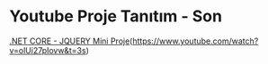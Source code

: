 # Youtube Proje Tanıtım - Son

[.NET CORE - JQUERY Mini Proje](https://www.youtube.com/watch?v=olUi27pIovw&t=3s)(https://www.youtube.com/watch?v=olUi27pIovw&t=3s)


